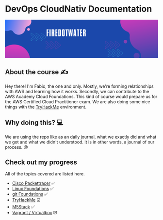 # DevOps CloudNativ Documentation

<img src='img/banner.png' alt="banner"></img>


## About the course :writing_hand:
Hey there! I'm Fabio, the one and only. Mostly, we're forming relationships with AWS and learning how it works. Secondly, we can contribute to the AWS Academy Cloud Foundations. This kind of course would prepare us for the AWS Certified Cloud Practitioner exam. We are also doing some nice things with the [TryHackMe](https://tryhackme.com/p/firedotwater) environment.

## Why doing this? :computer:
We are using the repo like as an daily journal, what we exactly did and what we got and what we didn't understood. It is in other words, a journal of our process. :stuck_out_tongue_winking_eye:

## Check out my progress
All of the topics covered are listed here.

-   [Cisco Packettracer](ciscopac/README.md) :white_check_mark:
-   [Linux Foundations](unix/README.md) :white_check_mark:
-   [git Foundations](unix/README.md) :white_check_mark:
-   [TryHackMe](https://tryhackme.com/p/firedotwater) :ballot_box_with_check:
-   [M5Stack](M5Stack/README.md) :white_check_mark:
-   [Vagrant / Virtualbox](vagrant-tasks/README.md) :ballot_box_with_check: